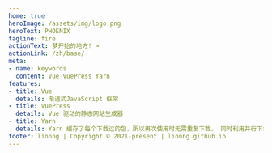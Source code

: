 ```yaml
---
home: true
heroImage: /assets/img/logo.png
heroText: PHOENIX
tagline: fire
actionText: 梦开始的地方! →
actionLink: /zh/base/
meta:
- name: keywords
  content: Vue VuePress Yarn
features:
- title: Vue
  details: 渐进式JavaScript 框架
- title: VuePress
  details: Vue 驱动的静态网站生成器
- title: Yarn
  details: Yarn 缓存了每个下载过的包，所以再次使用时无需重复下载。 同时利用并行下载以最大化资源利用率，因此安装速度更快。
footer: lionng | Copyright © 2021-present | lionng.github.io
---
```


